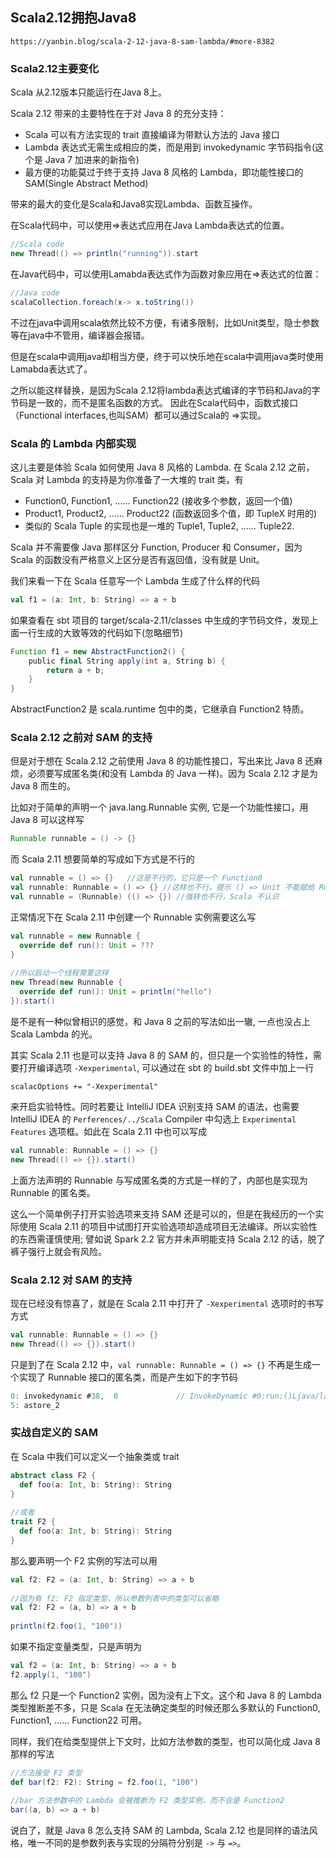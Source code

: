 ## Scala2.12拥抱Java8
`https://yanbin.blog/scala-2-12-java-8-sam-lambda/#more-8382`

### Scala2.12主要变化
Scala 从2.12版本只能运行在Java 8上。

Scala 2.12 带来的主要特性在于对 Java 8 的充分支持：

* Scala 可以有方法实现的 trait 直接编译为带默认方法的 Java 接口  
* Lambda 表达式无需生成相应的类，而是用到 invokedynamic 字节码指令(这个是 Java 7 加进来的新指令)  
* 最方便的功能莫过于终于支持 Java  8 风格的 Lambda，即功能性接口的 SAM(Single Abstract Method)  


带来的最大的变化是Scala和Java8实现Lambda、函数互操作。

在Scala代码中，可以使用=>表达式应用在Java Lambda表达式的位置。
```scala
//Scala code               
new Thread(() => println("running")).start
```

在Java代码中，可以使用Lamabda表达式作为函数对象应用在=>表达式的位置：
```java
//Java code                
scalaCollection.foreach(x-> x.toString())
```

不过在java中调用scala依然比较不方便，有诸多限制，比如Unit类型，隐士参数等在java中不管用，编译器会报错。

但是在scala中调用java却相当方便，终于可以快乐地在scala中调用java类时使用Lamabda表达式了。

之所以能这样替换，是因为Scala 2.12将lambda表达式编译的字节码和Java的字节码是一致的，而不是匿名函数的方式。
因此在Scala代码中，函数式接口（Functional interfaces,也叫SAM）都可以通过Scala的 =>实现。

### Scala 的 Lambda 内部实现
这儿主要是体验 Scala 如何使用 Java 8 风格的 Lambda. 在 Scala 2.12 之前，Scala 对 Lambda 的支持是为你准备了一大堆的 trait 类，有

* Function0, Function1, ...... Function22 (接收多个参数，返回一个值)   
* Product1, Product2, ...... Product22 (函数返回多个值，即 TupleX 时用的)  
* 类似的 Scala Tuple 的实现也是一堆的 Tuple1, Tuple2, ...... Tuple22.  

Scala 并不需要像 Java 那样区分 Function, Producer 和 Consumer，因为 Scala 的函数没有严格意义上区分是否有返回值，没有就是 Unit。

我们来看一下在 Scala 任意写一个 Lambda 生成了什么样的代码
```scala
val f1 = (a: Int, b: String) => a + b
```
如果查看在 sbt 项目的 target/scala-2.11/classes 中生成的字节码文件，发现上面一行生成的大致等效的代码如下(忽略细节)
```scala
Function f1 = new AbstractFunction2() {
    public final String apply(int a, String b) {
        return a + b;
    }
}
```
AbstractFunction2 是 scala.runtime 包中的类，它继承自 Function2 特质。

### Scala 2.12 之前对 SAM 的支持
但是对于想在 Scala 2.12 之前使用 Java 8 的功能性接口，写出来比 Java 8 还麻烦，必须要写成匿名类(和没有 Lambda 的 Java 一样)。因为 Scala 2.12 才是为 Java 8 而生的。

比如对于简单的声明一个 java.lang.Runnable 实例, 它是一个功能性接口，用 Java 8 可以这样写
```java
Runnable runnable = () -> {}
```

而 Scala 2.11 想要简单的写成如下方式是不行的
```scala
val runnable = () => {}   //这是不行的，它只是一个 Function0
val runnable: Runnable = () => {} //这样也不行，提示 () => Unit 不能赋给 Runnable 类型变量
val runnable = (Runnable) (() => {}) //强转也不行，Scala 不认识
```

正常情况下在 Scala 2.11 中创建一个 Runnable 实例需要这么写
```scala
val runnable = new Runnable {
  override def run(): Unit = ???
}
 
//所以启动一个线程需要这样
new Thread(new Runnable {
  override def run(): Unit = println("hello")
}).start()
```

是不是有一种似曾相识的感觉，和 Java 8 之前的写法如出一辙, 一点也没占上 Scala Lambda 的光。

其实 Scala 2.11 也是可以支持 Java 8 的 SAM 的，但只是一个实验性的特性，需要打开编译选项 `-Xexperimental`, 可以通过在 sbt 的 build.sbt 文件中加上一行
```
scalacOptions += "-Xexperimental"
```
来开启实验特性。同时若要让 IntelliJ IDEA 识别支持 SAM 的语法，也需要 IntelliJ IDEA 的 `Perferences/../Scala` Compiler 中勾选上 `Experimental Features` 选项框。如此在 Scala 2.11 中也可以写成
```scala
val runnable: Runnable = () => {}
new Thread(() => {}).start()
```
上面方法声明的 Runnable 与写成匿名类的方式是一样的了，内部也是实现为 Runnable 的匿名类。

这么一个简单例子打开实验选项来支持 SAM 还是可以的，但是在我经历的一个实际使用 Scala 2.11 的项目中试图打开实验选项却造成项目无法编译。所以实验性的东西需谨慎使用; 譬如说 Spark 2.2 官方并未声明能支持 Scala 2.12 的话，脱了裤子强行上就会有风险。

### Scala 2.12 对 SAM 的支持
现在已经没有惊喜了，就是在 Scala 2.11 中打开了 `-Xexperimental` 选项时的书写方式
```scala
val runnable: Runnable = () => {}
new Thread(() => {}).start()
```

只是到了在 Scala 2.12 中，`val runnable: Runnable = () => {}` 不再是生成一个实现了 Runnable 接口的匿名类，而是产生如下的字节码
```scala
0: invokedynamic #38,  0             // InvokeDynamic #0:run:()Ljava/lang/Runnable;
5: astore_2
```

### 实战自定义的 SAM
在 Scala 中我们可以定义一个抽象类或 trait
```scala
abstract class F2 {
  def foo(a: Int, b: String): String
}
 
//或者
trait F2 {
  def foo(a: Int, b: String): String
}
```

那么要声明一个 F2 实例的写法可以用
```scala
val f2: F2 = (a: Int, b: String) => a + b
 
//因为有 f2: F2 指定类型，所以参数列表中的类型可以省略
val f2: F2 = (a, b) => a + b
 
println(f2.foo(1, "100"))
```

如果不指定变量类型，只是声明为
```scala
val f2 = (a: Int, b: String) => a + b
f2.apply(1, "100")
```

那么 f2 只是一个 Function2 实例，因为没有上下文。这个和 Java 8 的 Lambda 类型推断差不多，只是 Scala 在无法确定类型的时候还那么多默认的 Function0, Function1, ...... Function22 可用。

同样，我们在给类型提供上下文时，比如方法参数的类型，也可以简化成 Java 8 那样的写法
```scala
//方法接受 F2 类型
def bar(f2: F2): String = f2.foo(1, "100")
 
//bar 方法参数中的 Lambda 会被推断为 F2 类型实例，而不会是 Function2
bar((a, b) => a + b)
```

说白了，就是 Java 8 怎么支持 SAM 的 Lambda, Scala 2.12 也是同样的语法风格，唯一不同的是参数列表与实现的分隔符分别是 `->` 与 `=>`。

